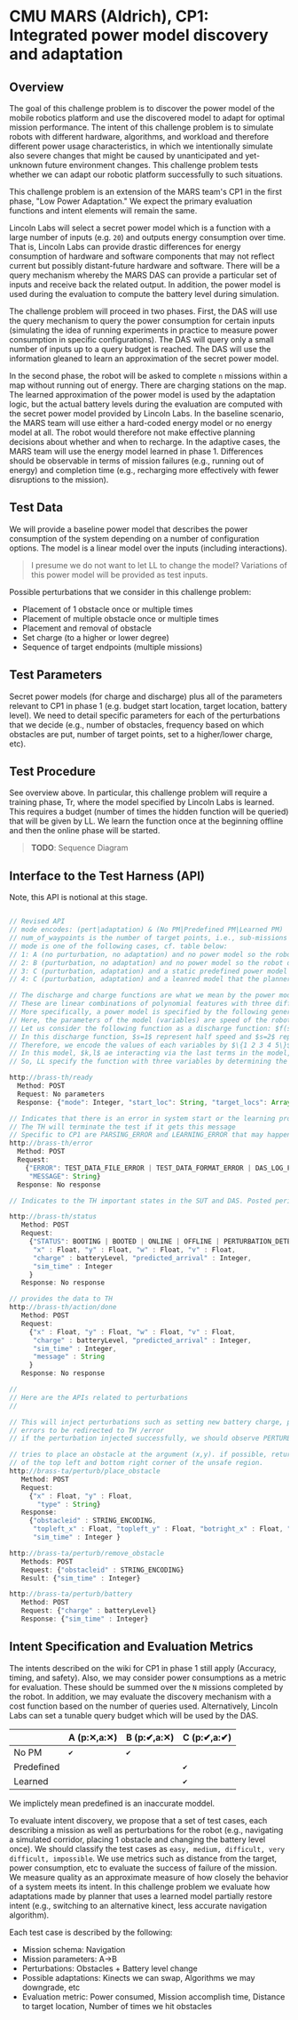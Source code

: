 # CMU MARS (Aldrich), CP1: Integrated power model discovery and adaptation

## Overview

The goal of this challenge problem is to discover the power model of the
mobile robotics platform and use the discovered model to adapt for optimal
mission performance. The intent of this challenge problem is to simulate
robots with different hardware, algorithms, and workload and therefore
different power usage characteristics, in which we intentionally simulate
also severe changes that might be caused by unanticipated and yet-unknown
future environment changes. This challenge problem tests whether we can
adapt our robotic platform successfully to such situations.

This challenge problem is an extension of the MARS team's CP1 in the first
phase, "Low Power Adaptation." We expect the primary evaluation functions
and intent elements will remain the same.

Lincoln Labs will select a secret power model which is a function with a
large number of inputs (e.g. `20`) and outputs energy consumption over
time. That is, Lincoln Labs can provide drastic differences for energy
consumption of hardware and software components that may not reflect
current but possibly distant-future hardware and software. There will be a
query mechanism whereby the MARS DAS can provide a particular set of inputs
and receive back the related output. In addition, the power model is used
during the evaluation to compute the battery level during simulation.

The challenge problem will proceed in two phases. First, the DAS will use
the query mechanism to query the power consumption for certain inputs
(simulating the idea of running experiments in practice to measure power
consumption in specific configurations). The DAS will query only a small
number of inputs up to a query budget is reached. The DAS will use the
information gleaned to learn an approximation of the secret power model.

In the second phase, the robot will be asked to complete `n` missions
within a map without running out of energy. There are charging stations on
the map. The learned approximation of the power model is used by the
adaptation logic, but the actual battery levels during the evaluation are
computed with the secret power model provided by Lincoln Labs. In the
baseline scenario, the MARS team will use either a hard-coded energy model
or no energy model at all. The robot would therefore not make effective
planning decisions about whether and when to recharge. In the adaptive
cases, the MARS team will use the energy model learned in
phase 1. Differences should be observable in terms of mission failures
(e.g., running out of energy) and completion time (e.g., recharging more
effectively with fewer disruptions to the mission).


## Test Data

We will provide a baseline power model that describes the power consumption
of the system depending on a number of configuration options. The model is
a linear model over the inputs (including interactions).

> I presume we do not want to let LL to change the model? Variations of
> this power model will be provided as test inputs.

Possible perturbations that we consider in this challenge problem:
* Placement of 1 obstacle once or multiple times
* Placement of multiple obstacle once or multiple times
* Placement and removal of obstacle
* Set charge (to a higher or lower degree)
* Sequence of target endpoints (multiple missions)

## Test Parameters

Secret power models (for charge and discharge) plus all of the parameters
relevant to CP1 in phase 1 (e.g. budget start location, target location,
battery level). We need to detail specific parameters for each of the
perturbations that we decide (e.g., number of obstacles, frequency based
on which obstacles are put, number of target points, set to a higher/lower
charge, etc).

## Test Procedure

See overview above. In particular, this challenge problem will require a
training phase, Tr, where the model specified by Lincoln Labs is
learned. This requires a budget (number of times the hidden function will
be queried) that will be given by LL. We learn the function once at the
beginning offline and then the online phase will be started.

> **TODO**: Sequence Diagram

## Interface to the Test Harness (API)

Note, this API is notional at this stage.

```javascript

// Revised API
// mode encodes: (pert|adaptation) & (No PM|Predefined PM|Learned PM)
// num_of_waypoints is the number of target points, i.e., sub-missions that needs to be completed
// mode is one of the following cases, cf. table below: 
// 1: A (no purturbation, no adaptation) and no power model so the robot do not have a clue to charge even when the battery goes bellow a threshold
// 2: B (purturbation, no adaptation) and no power model so the robot do not have a clue to charge even when the battery goes bellow a threshold
// 3: C (purturbation, adaptation) and a static predefined power model (we implcitely assume this is inacurate) so the planner uses an inaccurate model for planning an adaptation
// 4: C (purturbation, adaptation) and a leanred model that the planner use for adaptation

// The discharge and charge functions are what we mean by the power models. 
// These are linear combinations of polynomial features with three different variables and interactions between them. 
// More specifically, a power model is specified by the following general definition (formula): $f(o_1,\cdots,o_d) = \beta_0 + \sum_{o_i \in \mathcal{O}} \phi_i (o_i) + \sum_{o_{i..j} \in \mathcal{O}} \Phi_i (o_{i..j})$, where $\beta_0$ represents a constant term, $\phi_i (o_i)$ represents terms containing individual options, $\Phi_i (o_{i..j})$ represents terms containing multiple options. 
// Here, the parameters of the model (variables) are speed of the robot ($s$), kinect components ($k$) and localization algorithms ($l$), therefore, $d=3$. 
// Let us consider the following function as a discharge function: $f(s,k,l)=2+3*s+1.2*k+10*k*l$, this means that the battery of the robot will be discharge according to $b'=b-(2+3*s+1.2*k+10*k*l)*t$, where $t$ is the time unit. 
// In this discharge function, $s=1$ represent half speed and $s=2$ represent full speed, $k=1$ is the least accurate kinnect and less energy consuming batter while $k=5$ is the most energy consuming one (note we will implement 5 different kinects that have different resolutions, etc), also 5 different localization where $l=1$ is the less energy consuming while $l=5$ is the most energy consuming one. 
// Therefore, we encode the values of each variables by $\{1 2 3 4 5\}$ sorted by least energy consuming to the most. 
// In this model, $k,l$ ae interacting via the last terms in the model, also the coefficients of the model reflects the effect of each variable. Each of these variables could be a polynomial combinations of the three variables. 
// So, LL specify the function with three variables by determining the coeeficients and the terms of the model.  

http://brass-th/ready
  Method: POST
  Request: No parameters
  Response: {"mode": Integer, "start_loc": String, "target_locs": Array, "num_of_waypoints": Integer, "discharge_function": String, "budget_discharge": Integer, "charge_function": String, "budget_charge": Integer}

// Indicates that there is an error in system start or the learning process
// The TH will terminate the test if it gets this message
// Specific to CP1 are PARSING_ERROR and LEARNING_ERROR that may happen when something went wrong during the model parsing and model evaluation, or during the learning process, note that we have two separate packages for model parsing and evaluation as well as model learning. Model learnign package use the parser to evaluate expression during learning, so the erro might happen during the model evaluation (evaluating the expression of power model), or learning process.
http://brass-th/error
  Method: POST
  Request:
    {"ERROR": TEST_DATA_FILE_ERROR | TEST_DATA_FORMAT_ERROR | DAS_LOG_FILE_ERROR | DAS_OTHER_ERROR | PARSING_ERROR | LEARNING_ERROR,
     "MESSAGE": String}
  Response: No response

// Indicates to the TH important states in the SUT and DAS. Posted periodically as interesting events occur.

http://brass-th/status
   Method: POST
   Request:
     {"STATUS": BOOTING | BOOTED | ONLINE | OFFLINE | PERTURBATION_DETECTED | MISSION_SUSPENDED | MISSION_RESUMED | MISSION_HALTED | MISSION_ABORTED | ADAPTATION_INITIATED | ADAPTATION_COMPLETED | ADAPTATION_STOPPED | TEST_ERROR | LEARNING_STARTED | LEARNING_DONE,
      "x" : Float, "y" : Float, "w" : Float, "v" : Float,
      "charge" : batteryLevel, "predicted_arrival" : Integer,
      "sim_time" : Integer
     }
   Response: No response

// provides the data to TH
http://brass-th/action/done
   Method: POST
   Request:
     {"x" : Float, "y" : Float, "w" : Float, "v" : Float,
      "charge" : batteryLevel, "predicted_arrival" : Integer,
      "sim_time" : Integer,
      "message" : String
     }
   Response: No response

//
// Here are the APIs related to perturbations
//

// This will inject perturbations such as setting new battery charge, placing obstacles, removing obstacles.
// errors to be redirected to TH /error
// if the perturbation injected successfully, we should observe PERTURBATION_DETECTED in the /status

// tries to place an obstacle at the argument (x,y). if possible, returns a unique name for that obstacle and the (x,y)
// of the top left and bottom right corner of the unsafe region.
http://brass-ta/perturb/place_obstacle
   Method: POST
   Request:
     {"x" : Float, "y" : Float,
       "type" : String}
   Response:
     {"obstacleid" : STRING_ENCODING,
      "topleft_x" : Float, "topleft_y" : Float, "botright_x" : Float, "botright_y" : Float,
      "sim_time" : Integer }   

http://brass-ta/perturb/remove_obstacle
   Methods: POST
   Request: {"obstacleid" : STRING_ENCODING}
   Result: {"sim_time" : Integer}

http://brass-ta/perturb/battery
   Method: POST
   Request: {"charge" : batteryLevel}
   Response: {"sim_time" : Integer}

```

## Intent Specification and Evaluation Metrics

The intents described on the wiki for CP1 in phase 1 still apply (Accuracy,
timing, and safety). Also, we may consider power consumptions as a metric
for evaluation. These should be summed over the `N` missions completed by
the robot. In addition, we may evaluate the discovery mechanism with a cost
function based on the number of queries used. Alternatively, Lincoln Labs
can set a tunable query budget which will be used by the DAS.

|             | A (p:✕,a:✕) | B (p:✔,a:✕) | C (p:✔,a:✔) |
|-------------|-------------|-------------|-------------|
| No PM       | `✔`         | `✔`         |             |
| Predefined  |             |             | `✔`         |
| Learned     |             |             | `✔`         |

We implictely mean predefined is an inaccurate moddel.

To evaluate intent discovery, we propose that a set of test cases, each
describing a mission as well as perturbations for the robot (e.g.,
navigating a simulated corridor, placing 1 obstacle and changing the
battery level once). We should classify the test cases as `easy, medium,
difficult, very difficult, impossible`. We use metrics such as distance
from the target, power consumption, etc to evaluate the success of failure
of the mission. We measure quality as an approximate measure of how closely
the behavior of a system meets its intent. In this challenge problem we
evaluate how adaptations made by planner that uses a learned model
partially restore intent (e.g., switching to an alternative kinect, less
accurate navigation algorithm).

Each test case is described by the following:
* Mission schema: Navigation
* Mission parameters: A->B
* Perturbations: Obstacles + Battery level change
* Possible adaptations: Kinects we can swap, Algorithms we may downgrade, etc
* Evaluation metric: Power consumed, Mission accomplish time, Distance to
  target location, Number of times we hit obstacles
